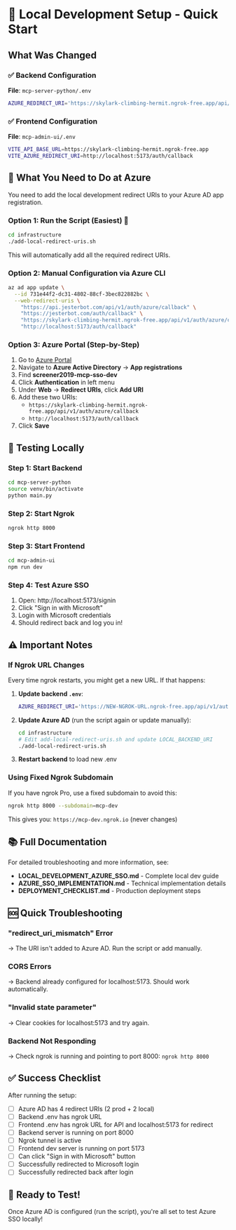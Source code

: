 # 🚀 Local Development Setup - Quick Start

## What Was Changed

### ✅ Backend Configuration
**File**: `mcp-server-python/.env`
```bash
AZURE_REDIRECT_URI='https://skylark-climbing-hermit.ngrok-free.app/api/v1/auth/azure/callback'
```

### ✅ Frontend Configuration
**File**: `mcp-admin-ui/.env`
```bash
VITE_API_BASE_URL=https://skylark-climbing-hermit.ngrok-free.app
VITE_AZURE_REDIRECT_URI=http://localhost:5173/auth/callback
```

## 🎯 What You Need to Do at Azure

You need to add the local development redirect URIs to your Azure AD app registration.

### Option 1: Run the Script (Easiest) 🔧

```bash
cd infrastructure
./add-local-redirect-uris.sh
```

This will automatically add all the required redirect URIs.

### Option 2: Manual Configuration via Azure CLI

```bash
az ad app update \
  --id 731e44f2-dc31-4802-88cf-3bec822882bc \
  --web-redirect-uris \
    "https://api.jesterbot.com/api/v1/auth/azure/callback" \
    "https://jesterbot.com/auth/callback" \
    "https://skylark-climbing-hermit.ngrok-free.app/api/v1/auth/azure/callback" \
    "http://localhost:5173/auth/callback"
```

### Option 3: Azure Portal (Step-by-Step)

1. Go to [Azure Portal](https://portal.azure.com)
2. Navigate to **Azure Active Directory** → **App registrations**
3. Find **screener2019-mcp-sso-dev**
4. Click **Authentication** in left menu
5. Under **Web** → **Redirect URIs**, click **Add URI**
6. Add these two URIs:
   - `https://skylark-climbing-hermit.ngrok-free.app/api/v1/auth/azure/callback`
   - `http://localhost:5173/auth/callback`
7. Click **Save**

## 🧪 Testing Locally

### Step 1: Start Backend
```bash
cd mcp-server-python
source venv/bin/activate
python main.py
```

### Step 2: Start Ngrok
```bash
ngrok http 8000
```

### Step 3: Start Frontend
```bash
cd mcp-admin-ui
npm run dev
```

### Step 4: Test Azure SSO
1. Open: http://localhost:5173/signin
2. Click "Sign in with Microsoft"
3. Login with Microsoft credentials
4. Should redirect back and log you in!

## ⚠️ Important Notes

### If Ngrok URL Changes
Every time ngrok restarts, you might get a new URL. If that happens:

1. **Update backend `.env`**:
   ```bash
   AZURE_REDIRECT_URI='https://NEW-NGROK-URL.ngrok-free.app/api/v1/auth/azure/callback'
   ```

2. **Update Azure AD** (run the script again or update manually):
   ```bash
   cd infrastructure
   # Edit add-local-redirect-uris.sh and update LOCAL_BACKEND_URI
   ./add-local-redirect-uris.sh
   ```

3. **Restart backend** to load new .env

### Using Fixed Ngrok Subdomain
If you have ngrok Pro, use a fixed subdomain to avoid this:
```bash
ngrok http 8000 --subdomain=mcp-dev
```
This gives you: `https://mcp-dev.ngrok.io` (never changes)

## 📚 Full Documentation

For detailed troubleshooting and more information, see:
- **LOCAL_DEVELOPMENT_AZURE_SSO.md** - Complete local dev guide
- **AZURE_SSO_IMPLEMENTATION.md** - Technical implementation details
- **DEPLOYMENT_CHECKLIST.md** - Production deployment steps

## 🆘 Quick Troubleshooting

### "redirect_uri_mismatch" Error
→ The URI isn't added to Azure AD. Run the script or add manually.

### CORS Errors
→ Backend already configured for localhost:5173. Should work automatically.

### "Invalid state parameter"
→ Clear cookies for localhost:5173 and try again.

### Backend Not Responding
→ Check ngrok is running and pointing to port 8000: `ngrok http 8000`

## ✅ Success Checklist

After running the setup:

- [ ] Azure AD has 4 redirect URIs (2 prod + 2 local)
- [ ] Backend .env has ngrok URL
- [ ] Frontend .env has ngrok URL for API and localhost:5173 for redirect
- [ ] Backend server is running on port 8000
- [ ] Ngrok tunnel is active
- [ ] Frontend dev server is running on port 5173
- [ ] Can click "Sign in with Microsoft" button
- [ ] Successfully redirected to Microsoft login
- [ ] Successfully redirected back after login

## 🎉 Ready to Test!

Once Azure AD is configured (run the script), you're all set to test Azure SSO locally!
